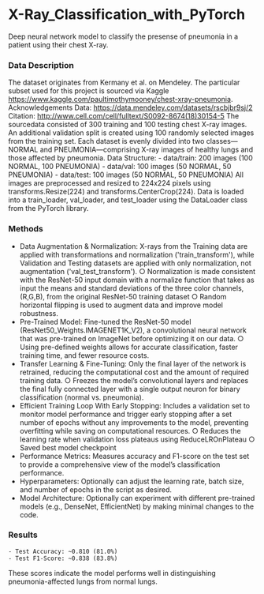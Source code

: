 # X-Ray_Classification_with_PyTorch

Deep neural network model to classify the presense of pneumonia in a patient using their chest X-ray.

### Data Description

The dataset originates from Kermany et al. on Mendeley.
The particular subset used for this project is sourced via Kaggle <https://www.kaggle.com/paultimothymooney/chest-xray-pneumonia>.
    Acknowledgements
    Data: <https://data.mendeley.com/datasets/rscbjbr9sj/2>
    Citation: <http://www.cell.com/cell/fulltext/S0092-8674(18)30154-5>
The sourcedata consisted of 300 training and 100 testing chest X-ray images. An additional validation split is created using 100 randomly selected images from the training set. Each dataset is evenly divided into two classes—NORMAL and PNEUMONIA—comprising X-ray images of healthy lungs and those affected by pneumonia.
Data Structure:
    - data/train: 200 images (100 NORMAL, 100 PNEUMONIA)
    - data/val: 100 images (50 NORMAL, 50 PNEUMONIA)
    - data/test: 100 images (50 NORMAL, 50 PNEUMONIA)
All images are preprocessed and resized to 224x224 pixels using transforms.Resize(224) and transforms.CenterCrop(224).
Data is loaded into a train_loader, val_loader, and test_loader using the DataLoader class from the PyTorch library.

### Methods

- Data Augmentation & Normalization: X-rays from the Training data are applied with transformations and normalization ('train_transform'), while Validation and Testing datasets are applied with only normalization, not augmentation ('val_test_transform').
    ○ Normalization is made consistent with the ResNet-50 input domain with a normalize function that takes as input the means and standard deviations of the three color channels, (R,G,B), from the original ResNet-50 training dataset
    ○ Random horizontal flipping is used to augment data and improve model robustness.
- Pre-Trained Model: Fine-tuned the ResNet-50 model (ResNet50_Weights.IMAGENET1K_V2), a convolutional neural network that was pre-trained on ImageNet before optimizing it on our data.
    ○ Using pre-defined weights allows for accurate classification, faster training time, and fewer resource costs.
- Transfer Learning & Fine-Tuning: Only the final layer of the network is retrained, reducing the computational cost and the amount of required training data.
    ○ Freezes the model’s convolutional layers and replaces the final fully connected layer with a single output neuron for binary classification (normal vs. pneumonia).
- Efficient Training Loop With Early Stopping: Includes a validation set to monitor model performance and trigger early stopping after a set number of epochs without any improvements to the model, preventing overfitting while saving on computational resources.
    ○ Reduces the learning rate when validation loss plateaus using ReduceLROnPlateau
    ○ Saved best model checkpoint
- Performance Metrics: Measures accuracy and F1-score on the test set to provide a comprehensive view of the model’s classification performance.
- Hyperparameters: Optionally can adjust the learning rate, batch size, and number of epochs in the script as desired.
- Model Architecture: Optionally can experiment with different pre-trained models (e.g., DenseNet, EfficientNet) by making minimal changes to the code.

### Results

    - Test Accuracy: ~0.810 (81.0%)
    - Test F1-Score: ~0.838 (83.8%)
These scores indicate the model performs well in distinguishing pneumonia-affected lungs from normal lungs.
